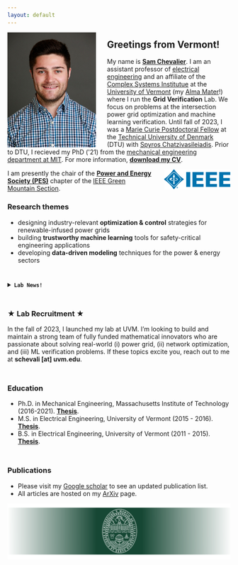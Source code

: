 ```yaml
---
layout: default
---
```


<img src="/photos/headshot_IEEE.jpg" width="200" align="left" style="margin: 0px 25px 0px 0px">

## **Greetings from Vermont!**
My name is [**Sam Chevalier**](https://samchevalier.github.io/redirect/). I am an assistant professor of [electrical engineering](https://www.win.tue.nl/~wscor/woeginger/P-versus-NP.htm) and an affiliate of the [Complex Systems Institutue](https://vermontcomplexsystems.org/) at the [University of Vermont](https://www.uvm.edu/cems/ebe) (my [Alma Mater](https://samchevalier.github.io/photos/uvm_igert.jpg)!) where I run the **Grid Verification** Lab. We focus on problems at the intersection power grid optimization and machine learning verification. Until fall of 2023, I was a [Marie Curie Postdoctoral Fellow](https://marie-sklodowska-curie-actions.ec.europa.eu/calls/msca-postdoctoral-fellowships-2021) at the [Technical University of Denmark](https://www.cee.elektro.dtu.dk/) (DTU) with [Spyros Chatzivasileiadis](http://www.chatziva.com/). Prior to DTU, I recieved my PhD ('21) from the [mechanical engineering department at MIT](https://meche.mit.edu/). For more information, [<ins>**download my CV**</ins>](https://samchevalier.github.io/docs/Chevalier_CV.pdf).

<img src="/photos/logo-ieee.svg" width="150" align="right" style="margin: 0px 0px 0px 25px">

I am presently the chair of the [**Power and Energy Society (PES)**](https://site.ieee.org/gms-pes/) chapter of the [IEEE Green Mountain Section](https://site.ieee.org/gm/).

### **Research themes**
- designing industry-relevant **optimization & control** strategies for renewable-infused power grids<br/>
- building **trustworthy machine learning** tools for safety-critical engineering applications<br/>
- developing **data-driven modeling** techniques for the power & energy sectors<br/>

<hr style="height:10px; visibility:hidden;" />

<details markdown="1">
<summary><b><code>Lab News!</code></b></summary>

* <code>10/27/25</code>: Sam was highlighted in a [**UVM CEMS news story**](https://www.uvm.edu/cems/ebe/news/deploying-trustworthy-machine-learning-power-systems) about his NSF CAREER grant
* <code>10/15/25</code>: Omid submitted his work on [**GPU-accelerated 3-phase network reduction**](https://arxiv.org/abs/2510.19608) to PSCC'26
* <code>10/15/25</code>: Duncan, Sam, and LANL submitted their work on load shedding verification to PSCC'26

</details>

<hr style="height:10px; visibility:hidden;" />

### **★ Lab Recruitment ★**
In the fall of 2023, I launched my lab at UVM. I’m looking to build and maintain a strong team of fully funded mathematical innovators who are passionate about solving real-world (i) power grid, (ii) network optimization, and (iii) ML verification problems. If these topics excite you, reach out to me at **schevali [at] uvm.edu**.
 
<hr style="height:10px; visibility:hidden;" />

### **Education**
- Ph.D. in Mechanical Engineering, Massachusetts Institute of Technology (2016-2021). [**Thesis**](https://samchevalier.github.io/docs/chevalier-phd-meche-2021.pdf).
- M.S. in Electrical Engineering, University of Vermont (2015 - 2016). [**Thesis**](https://samchevalier.github.io/docs/Chevalier_Thesis_Revision.pdf).
- B.S. in Electrical Engineering, University of Vermont (2011 - 2015). [**Thesis**](https://samchevalier.github.io/photos/sam_pv.png).

<hr style="height:10px; visibility:hidden;" />

### **Publications**
- Please visit my [Google scholar](https://scholar.google.com/citations?user=DIPw37cAAAAJ) to see an updated publication list. 
- All articles are hosted on my [ArXiv](http://arxiv.org/a/chevalier_s_1) page.

<p align="center">
  <img src="/photos/uvm.png" width="1000">
</p>
